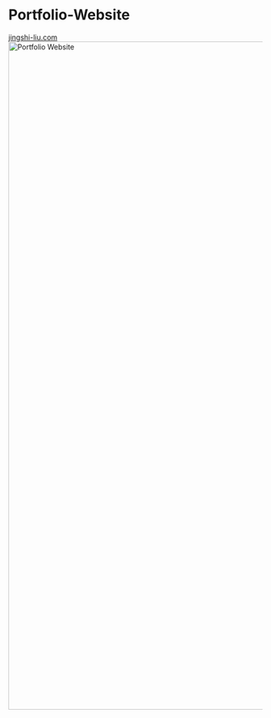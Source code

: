 # Portfolio-Website

<a href='jingshi-liu.com'>jingshi-liu.com</a>
<img width="1322" alt="Portfolio Website" src="https://user-images.githubusercontent.com/99623752/185764238-652cac68-7e25-4092-82a1-77045336739c.png">

